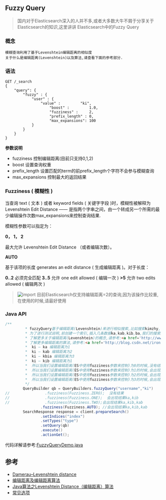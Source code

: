 ## Fuzzy Query

>  国内对于Elasticsearch深入的人并不多,或者大多数大牛不屑于分享关于Elasticsearch的知识,这里讲讲 Elasticsearch中的Fuzzy Query

### 概念

    模糊查询利用了基于Levenshtein编辑距离的相似度
    关于什么是编辑距离(Levenshtein)以及算法,请查看下面的参考部分.

### 语法

~~~
GET /_search
{
    "query": {
        "fuzzy" : {
            "user" : {
                "value" :         "ki",
                    "boost" :         1.0,
                    "fuzziness" :     2,
                    "prefix_length" : 0,
                    "max_expansions": 100
            }
        }
    }
}
~~~

**参数说明**
- fuzziness   控制编辑距离(目前只支持0,1,2)
- boost 设置查询权重
- prefix_length  设置匹配的term的前prefix_length个字符不会参与模糊查询
- max_expansions 控制最大的返回结果


### Fuzziness ( 模糊性 )

当查询 text ( 文本 ) 或者 keyword fields ( 关键字字段 )时，模糊性被解释为 Levenshtein Edit Distance —— 是指两个字串之间，由一个转成另一个所需的最少编辑操作次数max_expansions来控制查询结果.

模糊性参数可以指定为：

**0， 1， 2**

最大允许 Levenshtein Edit Distance （或者编辑次数）。

**AUTO**

基于该项的长度 generates an edit distance ( 生成编辑距离 )。对于长度：

**0..2**
必须完全匹配
**3..5**
允许 one edit allowed ( 编辑一次 )
**>5**
允许 two edits allowed ( 编辑两次 )

> ![import](https://www.elastic.co/guide/en/elasticsearch/reference/5.5/images/icons/tip.png)  目前Elasticsearch仅支持编辑距离=2的查询,因为该操作比较重,在使用的时候,请最好使用

### Java API

~~~java
/**
         * fuzzyQuery基于编辑距离(Levenshtein)来进行相似搜索,比如搜索kimzhy,可以搜索出kinzhy(编辑距离为1)
         * 为了进行测试说明,前创建一个索引,插入几条数据ka,kab,kib,ba,我们的搜索源为ki
         * 了解更多关于编辑距离(Levenshtein)的概念,请参考:<a href='http://www.cnblogs.com/biyeymyhjob/archive/2012/09/28/2707343.html'></a>
         * 了解更多编辑距离的算法,请参考:<a href='http://blog.csdn.net/ironrabbit/article/details/18736185'></a>
         *  ki — ka 编辑距离为1
         *  ki — kab 编辑距离为2
         *  ki — kbia 编辑距离为3
         *  ki — kib 编辑距离为1
         *  所以当我们设置编辑距离(ES中使用fuzziness参数来控制)为0的时候,没有结果
         *  所以当我们设置编辑距离(ES中使用fuzziness参数来控制)为1的时候,会出现结果ka,kib
         *  所以当我们设置编辑距离(ES中使用fuzziness参数来控制)为2的时候,会出现结果ka,kib,kab
         *  所以当我们设置编辑距离(ES中使用fuzziness参数来控制)为3的时候,会出现结果ka,kib,kab,kbaa(很遗憾,ES本身最多只支持到2,因此不会出现此结果)
         */
        QueryBuilder qb = QueryBuilders.fuzzyQuery("username","ki")
//                .fuzziness(Fuzziness.ZERO);  没有结果
//                .fuzziness(Fuzziness.ONE);  会出现结果ka,kib
//                .fuzziness(Fuzziness.TWO);会出现结果ka,kib,kab
                .fuzziness(Fuzziness.AUTO); //会出现结果ka,kib,kab
        SearchResponse response = client.prepareSearch()
                .setIndices("index")
                .setTypes("type")
                .setQuery(qb)
                .execute()
                .actionGet();
~~~

代码详解请参考:[FuzzyQueryDemo.java](https://github.com/felayman/elasticsearch-java-api/blob/master/src/test/java/org/visualchina/elasticsearch/api/demo/query/FuzzyQueryDemo.java)

## 参考
- [Damerau–Levenshtein distance](https://en.wikipedia.org/wiki/Damerau%E2%80%93Levenshtein_distance)
- [编辑距离及编辑距离算法](http://www.cnblogs.com/biyeymyhjob/archive/2012/09/28/2707343.html)
- [Java算法之Levenshtein Distance（编辑距离）算法](http://blog.csdn.net/ironrabbit/article/details/18736185)
- [常见选项](http://cwiki.apachecn.org/pages/viewpage.action?pageId=4882851)

